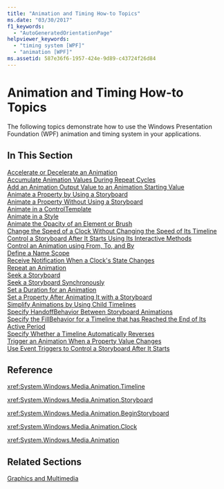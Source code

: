 ```yaml
---
title: "Animation and Timing How-to Topics"
ms.date: "03/30/2017"
f1_keywords: 
  - "AutoGeneratedOrientationPage"
helpviewer_keywords: 
  - "timing system [WPF]"
  - "animation [WPF]"
ms.assetid: 587e36f6-1957-424e-9d89-c43724f26d84
---
```

# Animation and Timing How-to Topics
The following topics demonstrate how to use the Windows Presentation Foundation (WPF) animation and timing system in your applications.  
  
## In This Section  
 [Accelerate or Decelerate an Animation](how-to-accelerate-or-decelerate-an-animation.md)  
 [Accumulate Animation Values During Repeat Cycles](how-to-accumulate-animation-values-during-repeat-cycles.md)  
 [Add an Animation Output Value to an Animation Starting Value](how-to-add-an-animation-output-value-to-an-animation-starting-value.md)  
 [Animate a Property by Using a Storyboard](how-to-animate-a-property-by-using-a-storyboard.md)  
 [Animate a Property Without Using a Storyboard](how-to-animate-a-property-without-using-a-storyboard.md)  
 [Animate in a ControlTemplate](how-to-animate-in-a-controltemplate.md)  
 [Animate in a Style](how-to-animate-in-a-style.md)  
 [Animate the Opacity of an Element or Brush](how-to-animate-the-opacity-of-an-element-or-brush.md)  
 [Change the Speed of a Clock Without Changing the Speed of Its Timeline](change-the-speed-of-a-clock.md)  
 [Control a Storyboard After It Starts Using Its Interactive Methods](how-to-control-a-storyboard-after-it-starts.md)  
 [Control an Animation using From, To, and By](how-to-control-an-animation-using-from-to-and-by.md)  
 [Define a Name Scope](how-to-define-a-name-scope.md)  
 [Receive Notification When a Clock's State Changes](how-to-receive-notification-when-clock-state-changes.md)  
 [Repeat an Animation](how-to-repeat-an-animation.md)  
 [Seek a Storyboard](how-to-seek-a-storyboard.md)  
 [Seek a Storyboard Synchronously](how-to-seek-a-storyboard-synchronously.md)  
 [Set a Duration for an Animation](how-to-set-a-duration-for-an-animation.md)  
 [Set a Property After Animating It with a Storyboard](how-to-set-a-property-after-animating-it-with-a-storyboard.md)  
 [Simplify Animations by Using Child Timelines](how-to-simplify-animations-by-using-child-timelines.md)  
 [Specify HandoffBehavior Between Storyboard Animations](how-to-specify-handoffbehavior-between-storyboard-animations.md)  
 [Specify the FillBehavior for a Timeline that has Reached the End of Its Active Period](specify-the-fillbehavior-for-a-timeline.md)  
 [Specify Whether a Timeline Automatically Reverses](how-to-specify-whether-a-timeline-automatically-reverses.md)  
 [Trigger an Animation When a Property Value Changes](how-to-trigger-an-animation-when-a-property-value-changes.md)  
 [Use Event Triggers to Control a Storyboard After It Starts](how-to-use-event-triggers-to-control-a-storyboard-after-it-starts.md)  
  
## Reference  
 <xref:System.Windows.Media.Animation.Timeline>  
  
 <xref:System.Windows.Media.Animation.Storyboard>  
  
 <xref:System.Windows.Media.Animation.BeginStoryboard>  
  
 <xref:System.Windows.Media.Animation.Clock>  
  
 <xref:System.Windows.Media.Animation>  
  
## Related Sections  
 [Graphics and Multimedia](index.md)
